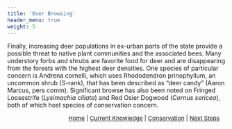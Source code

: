 ```yaml
---
title: 'Over Browsing'
header_menu: true
weight: 5
---
```


Finally, increasing deer populations in ex-urban parts of the state provide a possible threat to native plant communities and the associated bees. Many understory forbs and shrubs are favorite food for deer and are disappearing from the forests with the highest deer densities. One species of particular concern is Andrena cornelli, which uses Rhododendron prinophyllum, an uncommon shrub (S-rank), that has been described as “deer candy” (Aaron Marcus, pers comm). Significant browse has also been noted on Fringed Loosestrife (<i>Lysimachia ciliata</i>) and Red Osier Dogwood (<i>Cornus sericea</i>), both of which host species of conservation concern. 

<p style="font-size: 10pt; text-align: right; margin-right: 3%"><a href="https://vtecostudies.github.io/SoBees_LandingPage/">Home</a> | <a href="https://vtecostudies.github.io/SoBees_Current_Knowledge/">Current Knowledge</a> | <a href="https://vtecostudies.github.io/SoBees_Conservation/">Conservation</a> | <a href="https://vtecostudies.github.io/SoBees_Next_Steps/">Next Steps</a></p>